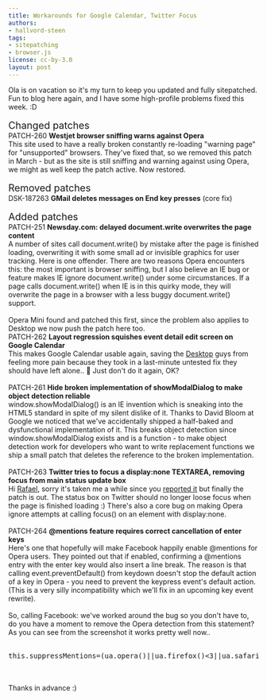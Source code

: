 ```yaml
---
title: Workarounds for Google Calendar, Twitter Focus
authors:
- hallvord-steen
tags:
- sitepatching
- browser.js
license: cc-by-3.0
layout: post
---
```

Ola is on vacation so it&#39;s my turn to keep you updated and fully sitepatched. Fun to blog here again, and I have some high-profile problems fixed this week. :D <br/><br/><span style="font-size: 140%">Changed patches</span><br/>PATCH-260	<strong>Westjet browser sniffing warns against Opera</strong> <br/>This site used to have a really broken constantly re-loading &quot;warning page&quot; for &quot;unsupported&quot; browsers. They&#39;ve fixed that, so we removed this patch in March - but as the site is still sniffing and warning against using Opera, we might as well keep the patch active. Now restored.<br/><br/><span style="font-size: 140%">Removed patches</span><br/>DSK-187263 <strong>GMail deletes messages on End key presses</strong> (core fix)<br/><br/><span style="font-size: 140%">Added patches</span><br/>PATCH-251 <strong>Newsday.com: delayed document.write overwrites the page content</strong><br/>A number of sites call document.write() by mistake after the page is finished loading, overwriting it with some small ad or invisible graphics for user tracking. Here is one offender. There are two reasons Opera encounters this: the most important is browser sniffing, but I also believe an IE bug or feature makes IE ignore document.write() under some circumstances. If a page calls document.write() when IE is in this quirky mode, they will overwrite the page in a browser with a less buggy document.write() support. <br/><br/>Opera Mini found and patched this first, since the problem also applies to Desktop we now push the patch here too.<br/><span class='imgright'><img alt='' src='http://files.myopera.com/hallvors/blog/gcal.jpg' /></span> <br/>PATCH-262	<strong>Layout regression squishes event detail edit screen on Google Calendar</strong><br/>This makes Google Calendar usable again, saving the <a href="/desktopteam/" target="_blank">Desktop</a> guys from feeling more pain because they took in a last-minute untested fix they should have left alone.. :angel: Just don&#39;t do it again, OK?<br/><br/>PATCH-261	<strong>Hide broken implementation of showModalDialog to make object detection reliable</strong><br/>window.showModalDialog() is an IE invention which is sneaking into the HTML5 standard in spite of my silent dislike of it. Thanks to David Bloom at Google we noticed that we&#39;ve accidentally shipped a half-baked and dysfunctional implementation of it. This breaks object detection since window.showModalDialog exists and is a function - to make object detection work for developers who want to write replacement functions we ship a small patch that deletes the reference to the broken implementation.<br/><br/>PATCH-263	<strong>Twitter tries to focus a display:none TEXTAREA, removing focus from main status update box</strong><br/>Hi <a href="/rafaelluik/" target="_blank">Rafael</a>, sorry it&#39;s taken me a while since you <a href="http://my.opera.com/sitepatching/blog/show.dml/11250621#comment28051351" target="_blank">reported it</a> but finally the patch is out. The status box on Twitter should no longer loose focus when the page is finished loading :) There&#39;s also a core bug on making Opera ignore attempts at calling focus() on an element with display:none.<br/><br/><span class='imgright'><img alt='' src='http://files.myopera.com/hallvors/blog/fb-mentions.jpg' /></span> <br/>PATCH-264 <strong>@mentions feature requires correct cancellation of enter keys</strong><br/>Here&#39;s one that hopefully will make Facebook happily enable @mentions for Opera users. They pointed out that if enabled, confirming a @mentions entry with the enter key would also insert a line break. The reason is that calling event.preventDefault() from keydown doesn&#39;t stop the default action of a key in Opera - you need to prevent the keypress event&#39;s default action. (This is a very silly incompatibility which we&#39;ll fix in an upcoming key event rewrite).<br/><br/>So, calling Facebook: we&#39;ve worked around the bug so you don&#39;t have to, do you have a moment to remove the Opera detection from this statement? As you can see from the screenshot it works pretty well now..<br/><br/><pre>this.suppressMentions=(ua.opera()||ua.firefox()&lt;3||ua.safariPreWebkit()||ua.iphone());</pre><br/><br/>Thanks in advance :)
